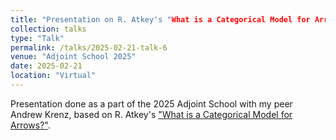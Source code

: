 ```yaml
---
title: "Presentation on R. Atkey's "What is a Categorical Model for Arrows?""
collection: talks
type: "Talk"
permalink: /talks/2025-02-21-talk-6
venue: "Adjoint School 2025"
date: 2025-02-21
location: "Virtual"
---
```


Presentation done as a part of the 2025 Adjoint School with my peer Andrew Krenz, based on R. Atkey's ["What is a Categorical Model for Arrows?"](https://www.sciencedirect.com/science/article/pii/S157106611100051X).
